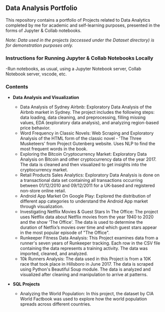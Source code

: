 ## Data Analysis Portfolio

This repository contains a portfolio of Projects related to Data Analytics completed by me for academic and self-learning purposes, presented in the forms of Jupyter & Collab notebooks.

*Note: Data used in the projects (accessed under the Dataset directory) is for demonstration purposes only.*

### Instructions for Running Jupyter & Collab Notebooks Locally
-Run notebooks, as usual, using a Jupyter Notebook server, Collab Notebook server, vscode, etc.

### Contents
    
- **Data Analysis and Visualization**
    - Data Analysis of Sydney Airbnb:  Exploratory Data Analysis of the Airbnb market in Sydney. The project includes the following steps: data loading, data cleaning, and preprocessing, filling missing values, EDA (exploratory data analysis), and analyzing region-based price behavior.
    - Word Frequency in Classic Novels:  Web Scraping and Exploratory Analysis of the HTML form of the classic novel - 'The Three Musketeers' from Project Gutenberg website. Uses NLP to find the most frequent words in the book.
    - Exploring the Bitcoin Cryptocurrency Market: Exploratory Data Analysis on Bitcoin and other cryptocurrency data of the year 2017. The data is cleaned and then visualized to get insights into the cryptocurrency market.
    - Retail Products Sales Analytics: Exploratory Data Analysis is done on a transactional data set containing all transactions occurring between 01/12/2010 and 09/12/2011 for a UK-based and registered non-store online retail.
    - Android App Market On Google Play: Explored the distribution of different app categories to understand the Android App market through visualization.
    - Investigating Netflix Movies & Guest Stars In The Office: The project uses Netflix data about Netflix movies from the year 1940 to 2020 and the show 'The Office'. The data is used to determine the duration of Netflix’s movies over time and which guest stars appear in the most popular episode of "The Office".
    - Runkeeper Fitness Data Analysis: This Project examines data from a runner's seven years of Runkeeper tracking. Each row in the CSV file containing the data represents a training activity. The data was imported, cleaned, and analyzed.
    - 10k Runners Analysis: The data used in this Project is from a 10K race that took place in Hillsboro in June 2017. The data is scraped using  Python's Beautiful Soup module. The data is analyzed and visualized after cleaning and manipulation to arrive at patterns. 

- **SQL Projects**
    - Analyzing the World Population: In this project, the dataset by CIA World Factbook was used to explore how the world population spreads across different countries.

